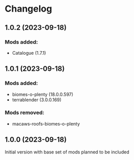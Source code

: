 # Changelog

## 1.0.2 (2023-09-18)

### Mods added:
- Catalogue (1.7.1)

## 1.0.1 (2023-09-18)

### Mods added:
- biomes-o-plenty (18.0.0.597)
- terrablender (3.0.0.169)

### Mods removed:
- macaws-roofs-biomes-o-plenty

## 1.0.0 (2023-09-18)

Initial version with base set of mods planned to be included
